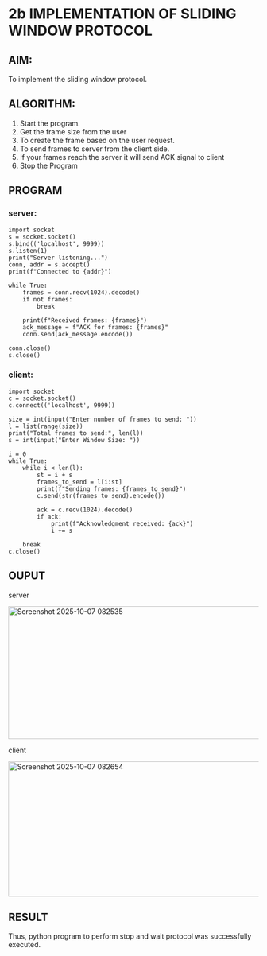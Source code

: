 # 2b IMPLEMENTATION OF SLIDING WINDOW PROTOCOL
## AIM:
To implement the sliding window protocol.
## ALGORITHM:
1. Start the program.
2. Get the frame size from the user
3. To create the frame based on the user request.
4. To send frames to server from the client side.
5. If your frames reach the server it will send ACK signal to client
6. Stop the Program
## PROGRAM
### server:
```
import socket
s = socket.socket()
s.bind(('localhost', 9999))
s.listen(1)
print("Server listening...")
conn, addr = s.accept()
print(f"Connected to {addr}")

while True:
    frames = conn.recv(1024).decode()
    if not frames:
        break

    print(f"Received frames: {frames}")
    ack_message = f"ACK for frames: {frames}"
    conn.send(ack_message.encode())

conn.close()  
s.close()
```
### client:
```
import socket
c = socket.socket()
c.connect(('localhost', 9999))

size = int(input("Enter number of frames to send: "))
l = list(range(size))  
print("Total frames to send:", len(l))
s = int(input("Enter Window Size: "))

i = 0
while True:
    while i < len(l):
        st = i + s
        frames_to_send = l[i:st]  
        print(f"Sending frames: {frames_to_send}")
        c.send(str(frames_to_send).encode())  

        ack = c.recv(1024).decode()  
        if ack:
            print(f"Acknowledgment received: {ack}")
            i += s  

    break
c.close()  
```
## OUPUT
server


<img width="930" height="267" alt="Screenshot 2025-10-07 082535" src="https://github.com/user-attachments/assets/c3fff252-9fba-4473-b085-25257af139f2" />


client

<img width="935" height="272" alt="Screenshot 2025-10-07 082654" src="https://github.com/user-attachments/assets/b1055d86-a111-49f5-8931-70e2ac62b261" />


## RESULT
Thus, python program to perform stop and wait protocol was successfully executed.
